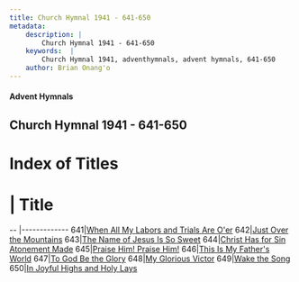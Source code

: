 ```yaml
---
title: Church Hymnal 1941 - 641-650
metadata:
    description: |
        Church Hymnal 1941 - 641-650
    keywords:  |
        Church Hymnal 1941, adventhymnals, advent hymnals, 641-650
    author: Brian Onang'o
---
```


#### Advent Hymnals
## Church Hymnal 1941 - 641-650

# Index of Titles
# | Title                        
-- |-------------
641|[When All My Labors and Trials Are O'er](/church-hymnal/601-700/641-650/When-All-My-Labors-and-Trials-Are-O'er)
642|[Just Over the Mountains](/church-hymnal/601-700/641-650/Just-Over-the-Mountains)
643|[The Name of Jesus Is So Sweet](/church-hymnal/601-700/641-650/The-Name-of-Jesus-Is-So-Sweet)
644|[Christ Has for Sin Atonement Made](/church-hymnal/601-700/641-650/Christ-Has-for-Sin-Atonement-Made)
645|[Praise Him! Praise Him!](/church-hymnal/601-700/641-650/Praise-Him!-Praise-Him!)
646|[This Is My Father's World](/church-hymnal/601-700/641-650/This-Is-My-Father's-World)
647|[To God Be the Glory](/church-hymnal/601-700/641-650/To-God-Be-the-Glory)
648|[My Glorious Victor](/church-hymnal/601-700/641-650/My-Glorious-Victor)
649|[Wake the Song](/church-hymnal/601-700/641-650/Wake-the-Song)
650|[In Joyful Highs and Holy Lays](/church-hymnal/601-700/641-650/In-Joyful-Highs-and-Holy-Lays)